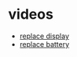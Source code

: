 # videos

* [replace display](https://www.youtube.com/watch?v=9A6acXfKzTw)
* [replace battery](https://www.youtube.com/watch?v=bOOfoX78mpA)
